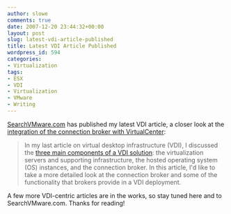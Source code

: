 ```yaml
---
author: slowe
comments: true
date: 2007-12-20 23:44:32+00:00
layout: post
slug: latest-vdi-article-published
title: Latest VDI Article Published
wordpress_id: 594
categories:
- Virtualization
tags:
- ESX
- VDI
- Virtualization
- VMware
- Writing
---
```


[SearchVMware.com](http://searchvmware.techtarget.com/) has published my latest VDI article, a closer look at the [integration of the connection broker with VirtualCenter](http://searchvmware.techtarget.com/tip/0,289483,sid179_gci1286004,00.html):

>In my last article on virtual desktop infrastructure (VDI), I discussed the [three main components of a VDI solution](http://searchvmware.techtarget.com/tip/0,289483,sid179_gci1280569,00.html?bucket=ETA&topic=308146): the virtualization servers and supporting infrastructure, the hosted operating system (OS) instances, and the connection broker. In this article, I'd like to take a more detailed look at the connection broker and some of the functionality that brokers provide in a VDI deployment.

A few more VDI-centric articles are in the works, so stay tuned here and to SearchVMware.com. Thanks for reading!
